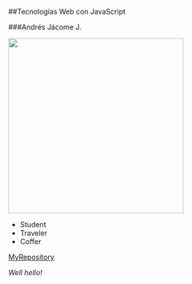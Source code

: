 ##Tecnologías Web con JavaScript

###Andrés Jácome J.

<img src="https://cloud.githubusercontent.com/assets/12989241/19674484/1cb12ec4-9a4e-11e6-8dd0-1037b1209497.jpg" width="350">

- Student
- Traveler
- Coffer

<a href="https://github.com/andresjacome/JavascriptRepo">MyRepository</a>


*Well hello!*
